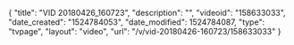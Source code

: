 {
    "title": "VID 20180426_160723",
    "description": "",
    "videoid": "158633033",
    "date_created": "1524784053",
    "date_modified": 1524784087,
    "type": "tvpage",
    "layout": "video",
    "url": "\/v\/vid-20180426-160723\/158633033"
}